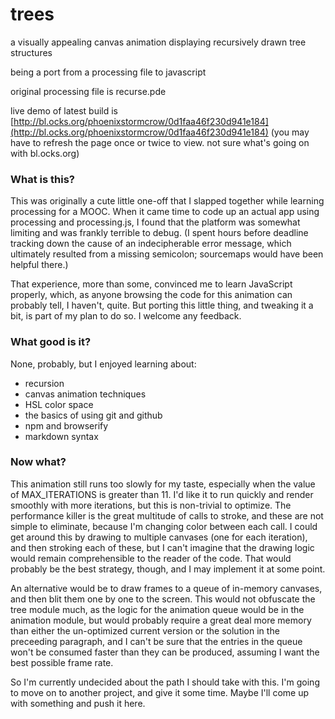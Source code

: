 trees
=====

a visually appealing canvas animation displaying recursively drawn tree structures

being a port from a processing file to javascript

original processing file is recurse.pde

live demo of latest build is [http://bl.ocks.org/phoenixstormcrow/0d1faa46f230d941e184](http://bl.ocks.org/phoenixstormcrow/0d1faa46f230d941e184) (you may have to refresh the page once or twice to view. not sure what's going on with bl.ocks.org)

### What is this?

This was originally a cute little one-off that I slapped together while learning processing for a MOOC. When it came time to code up an actual app using processing and processing.js, I found that the platform was somewhat limiting and was frankly terrible to debug. (I spent hours before deadline tracking down the cause of an indecipherable error message, which ultimately resulted from a missing semicolon; sourcemaps would have been helpful there.)

That experience, more than some, convinced me to learn JavaScript properly, which, as anyone browsing the code for this animation can probably tell, I haven't, quite. But porting this little thing, and tweaking it a bit, is part of my plan to do so. I welcome any feedback.

### What good is it?

None, probably, but I enjoyed learning about:

+ recursion
+ canvas animation techniques
+ HSL color space
+ the basics of using git and github
+ npm and browserify
+ markdown syntax

### Now what?

This animation still runs too slowly for my taste, especially when the value of MAX_ITERATIONS is greater than 11. I'd like it to run quickly and render smoothly with more iterations, but this is non-trivial to optimize. The performance killer is the great multitude of calls to stroke, and these are not simple to eliminate, because I'm changing color between each call. I could get around this by drawing to multiple canvases (one for each iteration), and then stroking each of these, but I can't imagine that the drawing logic would remain comprehensible to the reader of the code. That would probably be the best strategy, though, and I may implement it at some point.

An alternative would be to draw frames to a queue of in-memory canvases, and then blit them one by one to the screen. This would not obfuscate the tree module much, as the logic for the animation queue would be in the animation module, but would probably require a great deal more memory than either the un-optimized current version or the solution in the preceeding paragraph, and I can't be sure that the entries in the queue won't be consumed faster than they can be produced, assuming I want the best possible frame rate.

So I'm currently undecided about the path I should take with this. I'm going to move on to another project, and give it some time. Maybe I'll come up with something and push it here.

